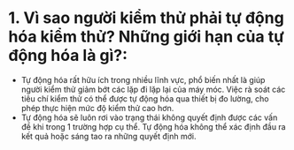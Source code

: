 # 1. Vì sao người kiểm thử phải tự động hóa kiểm thử? Những giới hạn của tự động hóa là gì?:
- Tự động hóa rất hữu ích trong nhiều lĩnh vực, phổ biến nhất là giúp người kiểm thử giảm bớt các lặp đi lặp lại của máy móc. Việc rà soát các tiêu chí kiểm thử có thể được tự động hóa qua thiết bị đo lường, cho phép thực hiện mức độ kiểm thử cao hơn.
- Tự động hóa sẽ luôn rơi vào trạng thái không quyết định được các vấn đề khi trong 1 trường hợp cụ thể. Tự động hóa không thể xác định đầu ra kết quả hoặc sáng tao ra những quyết định mới.